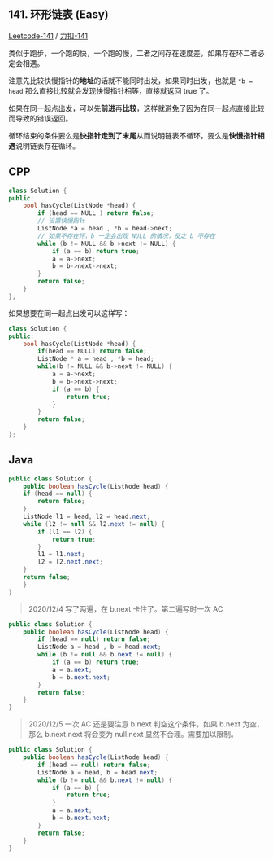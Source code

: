 ## 141. 环形链表 (Easy)

[Leetcode-141](https://leetcode.com/problems/linked-list-cycle/) / [力扣-141](https://leetcode-cn.com/problems/linked-list-cycle/)

类似于跑步，一个跑的快，一个跑的慢，二者之间存在速度差，如果存在环二者必定会相遇。

注意先比较快慢指针的**地址**的话就不能同时出发，如果同时出发，也就是 `*b = head` 那么直接比较就会发现快慢指针相等，直接就返回 true 了。

如果在同一起点出发，可以先**前进**再**比较**，这样就避免了因为在同一起点直接比较而导致的错误返回。

循环结束的条件要么是**快指针走到了末尾**从而说明链表不循环，要么是**快慢指针相遇**说明链表存在循环。

## CPP

```cpp
class Solution {
public:
    bool hasCycle(ListNode *head) {
        if (head == NULL ) return false; 
        // 设置快慢指针
        ListNode *a = head , *b = head->next;
        // 如果不存在环，b 一定会出现 NULL 的情况，反之 b 不存在
        while (b != NULL && b->next != NULL) {
            if (a == b) return true;
            a = a->next;
            b = b->next->next;
        }
        return false;
    }
};
```

如果想要在同一起点出发可以这样写：

```cpp
class Solution {
public:
    bool hasCycle(ListNode *head) {
        if(head == NULL) return false;
        ListNode * a = head , *b = head;
        while(b != NULL && b->next != NULL) {
            a = a->next;
            b = b->next->next;
            if (a == b) {
                return true;
            }
        }
        return false;
    }
};
```

## Java

```java
public class Solution {
    public boolean hasCycle(ListNode head) {
    if (head == null) {
        return false;
    }
    ListNode l1 = head, l2 = head.next;
    while (l2 != null && l2.next != null) {
        if (l1 == l2) {
            return true;
        }
        l1 = l1.next;
        l2 = l2.next.next;
    }
    return false;
    }
}
```

> 2020/12/4 写了两遍，在 b.next 卡住了。第二遍写时一次 AC

```java
public class Solution {
    public boolean hasCycle(ListNode head) {
        if (head == null) return false;
        ListNode a = head , b = head.next;
        while (b != null && b.next != null) {
            if (a == b) return true;
            a = a.next;
            b = b.next.next;
        }
        return false;
    }
}
```

> 2020/12/5 一次 AC 还是要注意 b.next 判空这个条件，如果 b.next 为空，那么 b.next.next 将会变为 null.next 显然不合理。需要加以限制。

```java
public class Solution {
    public boolean hasCycle(ListNode head) {
        if (head == null) return false;
        ListNode a = head, b = head.next;
        while (b != null && b.next != null) {
            if (a == b) {
                return true;
            }
            a = a.next;
            b = b.next.next;
        }
        return false;
    }
}
```